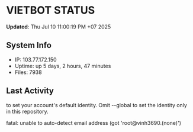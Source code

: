 # VIETBOT STATUS
**Updated**: Thu Jul 10 11:00:19 PM +07 2025

## System Info
- IP: 103.77.172.150
- Uptime: up 5 days, 2 hours, 47 minutes
- Files: 7938

## Last Activity

to set your account's default identity.
Omit --global to set the identity only in this repository.

fatal: unable to auto-detect email address (got 'root@vinh3690.(none)')
